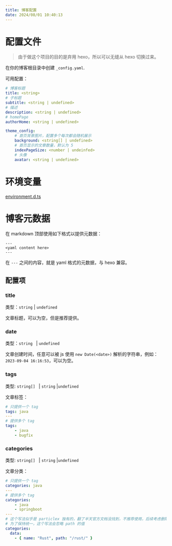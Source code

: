```yaml
---
title: 博客配置
date: 2024/08/01 10:40:13
---
```


# 配置文件

> 由于做这个项目的目的是弃用 hexo，所以可以无缝从 hexo 切换过来。

在你的博客根目录中创建 `_config.yaml`.

可用配置：

```yaml
# 博客标题
title: <string>
# 子标题
subtitle: <string | undefined>
# 描述
description: <string | undefined>
# homePage
authorHome: <string | undefined>

theme_config:
	# 首页背景图片，配置多个每次都会随机展示
	background: <string[] | undefined>
	# 首页显示的文章数量，默认为 5
	indexPageSize: <number | undeinfed>
	# 头像
	avatar: <string | undefined>
```

# 环境变量

[environment.d.ts](https://github.com/nextjs-particlex-theme/particlex/blob/master/environment.d.ts)

# 博客元数据

在 markdown 顶部使用如下格式以提供元数据：

```text
---
<yaml content here>
---
```

在 `---` 之间的内容，就是 yaml 格式的元数据，与 hexo 兼容。

## 配置项

### title

类型：`string` | `undefined`

文章标题，可以为空，但是推荐提供。

### date

类型：`string ` | `undefined`

文章创建时间，任意可以被 js 使用 `new Date(<date>)` 解析的字符串，例如：`2023-09-04 16:16:53`，可以为空。

### tags

类型: `string[] ` | `string` |`undefined`

文章标签：

```yaml
# 只提供一个 tag
tags: java
---
# 提供多个 tag
tags:
	- java
	- bugfix
```

### categories

类型: `string[] ` | `string` |`undefined`

文章分类：

```yaml
# 只提供一个 tag
categories: java
---
# 提供多个 tag
categories:
	- java
	- springboot
---
# 这个写法似乎是 particlex 独有的，翻了半天官方文档没找到，不推荐使用，后续考虑删除...
# 为了保持统一，这个写法会忽略 path 的值
categories:
  data:
    - { name: "Rust", path: "/rust/" }
```

